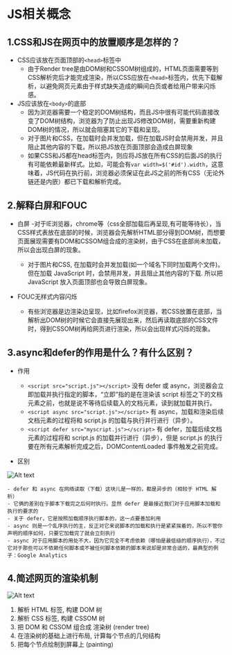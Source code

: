 # JS相关概念

## 1.CSS和JS在网页中的放置顺序是怎样的？

- CSS应该放在页面顶部的`<head>`标签中
	- 由于Render tree是由DOM树和CSSOM树组成的，HTML页面需要等到CSS解析完后才能完成渲染，所以CSS应放在`<head>`标签内，优先下载解析，以避免网页元素由于样式缺失造成的瞬间白页或者给用户带来闪烁感。
- JS应该放在`<body>`的底部
	- 因为浏览器需要一个稳定的DOM树结构，而且JS中很有可能代码直接改变了DOM树结构，浏览器为了防止出现JS修改DOM树，需要重新构建DOM树的情况，所以就会阻塞其它的下载和呈现。
	- 对于图片和CSS，在加载时会并发加载，但在加载JS时会禁用并发，并且阻止其他内容的下载，所以把JS放在页面顶部会造成白屏现象
	- 如果CSS和JS都在head标签内，则应将JS放在所有CSS的后面JS的执行有可能依赖最新样式。比如，可能会有`var width=$('#id').width`，这意味着，JS代码在执行前，浏览器必须保证在此JS之前的所有CSS（无论外链还是内嵌）都已下载和解析完成。

## 2.解释白屏和FOUC

- 白屏
	-对于IE浏览器，chrome等（css全部加载后再呈现,有可能等待长），当CSS样式表放在底部的时候，浏览器会先解析HTML部分得到DOM树，而想要页面展现需要有DOM和CSSOM组合成的渲染树，由于CSS在底部尚未加载，所以会出现白屏的现象。
	- 对于图片和CSS, 在加载时会并发加载(如一个域名下同时加载两个文件)。 但在加载 JavaScript 时，会禁用并发，并且阻止其他内容的下载. 所以把 JavaScript 放入页面顶部也会导致白屏现象。

- FOUC无样式内容闪烁
	- 有些浏览器是边渲染边呈现，比如firefox浏览器，若CSS放置在底部，当解析出DOM树的时候它会直接先展现出来，然后再读取底部的CSS文件时，得到CSSOM树再给网页进行渲染，所以会出现样式闪烁的现象。

## 3.async和defer的作用是什么？有什么区别？

- 作用
	- `<script src="script.js"></script>`
	没有 defer 或 async，浏览器会立即加载并执行指定的脚本，“立即”指的是在渲染该 script 标签之下的文档元素之前，也就是说不等待后续载入的文档元素，读到就加载并执行。
	- `<script async src="script.js"></script>`
	有 async，加载和渲染后续文档元素的过程将和 script.js 的加载与执行并行进行（异步）。
	- `<script defer src="myscript.js"></script>`
	有 defer，加载后续文档元素的过程将和 script.js 的加载并行进行（异步），但是 script.js 的执行要在所有元素解析完成之后，DOMContentLoaded 事件触发之前完成。

- 区别


![Alt text](https://user-images.githubusercontent.com/29303882/28419338-34110c1c-6d91-11e7-909d-bbfd988931c4.png)

	- defer 和 async 在网络读取（下载）这块儿是一样的，都是异步的（相较于 HTML 解析）
	- 它俩的差别在于脚本下载完之后何时执行。显然 defer 是最接近我们对于应用脚本加载和执行的要求的
	- 关于 defer，它是按照加载顺序执行脚本的，这一点要善加利用
	- async 则是一个乱序执行的主，反正对它来说脚本的加载和执行是紧紧挨着的，所以不管你声明的顺序如何，只要它加载完了就会立刻执行
	- async 对于应用脚本的用处不大，因为它完全不考虑依赖（哪怕是最低级的顺序执行），不过它对于那些可以不依赖任何脚本或不被任何脚本依赖的脚本来说却是非常合适的，最典型的例子：Google Analytics

## 4.简述网页的渲染机制

![Alt text](https://user-images.githubusercontent.com/29303882/28419697-762a4b8a-6d92-11e7-9fb8-d834ce70489c.png)

1. 解析 HTML 标签, 构建 DOM 树
2. 解析 CSS 标签, 构建 CSSOM 树
3. 把 DOM 和 CSSOM 组合成 渲染树 (render tree)
4. 在渲染树的基础上进行布局, 计算每个节点的几何结构
5. 把每个节点绘制到屏幕上 (painting)
